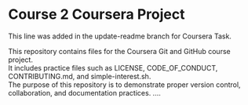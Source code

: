 # Course 2 Coursera Project

This line was added in the update-readme branch for Coursera Task.


This repository contains files for the Coursera Git and GitHub course project.  
It includes practice files such as LICENSE, CODE_OF_CONDUCT, CONTRIBUTING.md, and simple-interest.sh.  
The purpose of this repository is to demonstrate proper version control, collaboration, and documentation practices.
....
